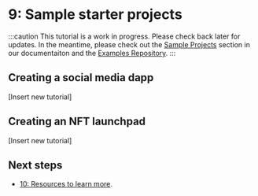 # 9: Sample starter projects
:::caution
This tutorial is a work in progress. Please check back later for updates.
In the meantime, please check out the [Sample Projects](/docs/samples/overview.md)
section in our documentaiton and the [Examples Repository](https://github.com/dfinity/examples/tree/master).
:::

## Creating a social media dapp 

[Insert new tutorial]

## Creating an NFT launchpad

[Insert new tutorial]

## Next steps

- [10: Resources to learn more](10-resources.md).